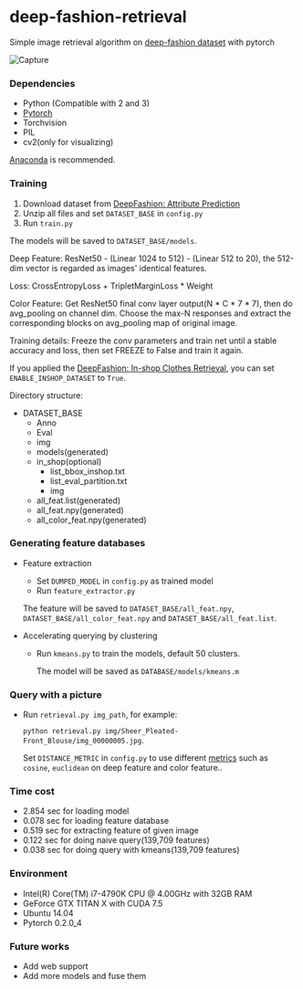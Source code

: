 # deep-fashion-retrieval
Simple image retrieval algorithm on [deep-fashion dataset](http://mmlab.ie.cuhk.edu.hk/projects/DeepFashion/AttributePrediction.html) with pytorch

![Capture](resources/Capture.PNG)

### Dependencies
- Python (Compatible with 2 and 3)
- [Pytorch](http://pytorch.org/)
- Torchvision
- PIL
- cv2(only for visualizing)

[Anaconda](https://www.anaconda.com/download/) is recommended.

### Training
1. Download dataset from [DeepFashion: Attribute Prediction](http://mmlab.ie.cuhk.edu.hk/projects/DeepFashion/AttributePrediction.html)
2. Unzip all files and set `DATASET_BASE` in `config.py`
3. Run `train.py`

The models will be saved to `DATASET_BASE/models`.

Deep Feature: ResNet50 - (Linear 1024 to 512) - (Linear 512 to 20), the 512-dim vector is regarded as images' identical features.

Loss: CrossEntropyLoss + TripletMarginLoss * Weight

Color Feature: Get ResNet50 final conv layer output(N * C * 7 * 7), then do avg_pooling on channel dim. Choose the max-N responses and extract the corresponding blocks on avg_pooling map of original image.

Training details: Freeze the conv parameters and train net until a stable accuracy and loss, then set FREEZE to False and train it again.

If you applied the [DeepFashion: In-shop Clothes Retrieval](http://mmlab.ie.cuhk.edu.hk/projects/DeepFashion/InShopRetrieval.html), you can set `ENABLE_INSHOP_DATASET` to `True`.

Directory structure:
- DATASET_BASE
    - Anno
    - Eval
    - img
    - models(generated)
    - in_shop(optional)
        - list_bbox_inshop.txt
        - list_eval_partition.txt
        - img
    - all_feat.list(generated)
    - all_feat.npy(generated)
    - all_color_feat.npy(generated)
    

### Generating feature databases
- Feature extraction
    - Set `DUMPED_MODEL` in `config.py` as trained model
    - Run `feature_extractor.py`
    
    The feature will be saved to `DATASET_BASE/all_feat.npy`, `DATASET_BASE/all_color_feat.npy` and `DATASET_BASE/all_feat.list`.
- Accelerating querying by clustering
    - Run `kmeans.py` to train the models, default 50 clusters.
    
        The model will be saved as `DATABASE/models/kmeans.m` 

### Query with a picture

- Run `retrieval.py img_path`, for example:

    `python retrieval.py img/Sheer_Pleated-Front_Blouse/img_00000005.jpg`.
    
    Set `DISTANCE_METRIC` in `config.py` to use different [metrics](https://docs.scipy.org/doc/scipy/reference/generated/scipy.spatial.distance.cdist.html) such as `cosine`, `euclidean` on deep feature and color feature..
    
### Time cost
- 2.854 sec for loading model
- 0.078 sec for loading feature database
- 0.519 sec for extracting feature of given image
- 0.122 sec for doing naive query(139,709 features)
- 0.038 sec for doing query with kmeans(139,709 features)

### Environment
- Intel(R) Core(TM) i7-4790K CPU @ 4.00GHz with 32GB RAM
- GeForce GTX TITAN X with CUDA 7.5
- Ubuntu 14.04
- Pytorch 0.2.0_4

### Future works
- Add web support
- Add more models and fuse them
